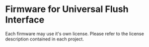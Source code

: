 # Firmware for Universal Flush Interface

Each firmware may use it's own license. Please refer to the license description contained in each project.
